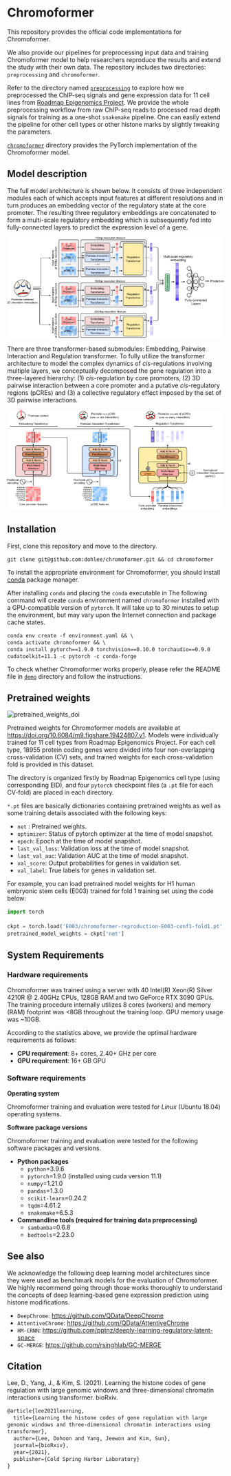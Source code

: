 # Chromoformer

This repository provides the official code implementations for Chromoformer.

We also provide our pipelines for preprocessing input data and training Chromoformer model to help researchers reproduce the results and extend the study with their own data.
The repository includes two directories: `preprocessing` and `chromoformer`.

Refer to the directory named [`preprocessing`](preprocessing) to explore how we preprocessed the ChIP-seq signals and gene expression data for 11 cell lines from [Roadmap Epigenomics Project](http://www.roadmapepigenomics.org). We provide the whole preprocessing workflow from raw ChIP-seq reads to processed read depth signals for training as a one-shot `snakemake` pipeline. One can easily extend the pipeline for other cell types or other histone marks by slightly tweaking the parameters.

[`chromoformer`](chromoformer) directory provides the PyTorch implementation of the Chromoformer model.

## Model description

The full model architecture is shown below. It consists of three independent modules each of which accepts input features at different resolutions and in turn produces an embedding vector of the regulatory state at the core promoter. The resulting three regulatory embeddings are concatenated to form a multi-scale regulatory embedding which is subsequently fed into fully-connected layers to predict the expression level of a gene.

![model1](img/model1.png)

There are three transformer-based submodules: Embedding, Pairwise Interaction and Regulation transformer. To fully utilize the transformer architecture to model the complex dynamics of *cis*-regulations involving multiple layers, we conceptually decomposed the gene regulation into a three-layered hierarchy: (1) *cis*-regulation by core promoters, (2) 3D pairwise interaction between a core promoter and a putative *cis*-regulatory regions (pCREs) and (3) a collective regulatory effect imposed by the set of 3D pairwise interactions.

![model2](img/model2.png)

## Installation

First, clone this repository and move to the directory.
```
git clone git@github.com:dohlee/chromoformer.git && cd chromoformer
```

To install the appropriate environment for Chromoformer, you should install [conda](https://docs.conda.io/en/latest/) package manager.

After installing `conda` and placing the `conda` executable in The following command will create `conda` environment named `chromoformer` installed with a GPU-compatible version of `pytorch`. It will take up to 30 minutes to setup the environment, but may vary upon the Internet connection and package cache states.
```
conda env create -f environment.yaml && \
conda activate chromoformer && \
conda install pytorch==1.9.0 torchvision==0.10.0 torchaudio==0.9.0 cudatoolkit=11.1 -c pytorch -c conda-forge
```

To check whether Chromoformer works properly, please refer the README file in [`demo`](demo) directory and follow the instructions.

## Pretrained weights

![pretrained_weights_doi](https://img.shields.io/badge/doi-10.6084%2Fm9.figshare.19424807.v1-blue)

Pretrained weights for Chromoformer models are available at https://doi.org/10.6084/m9.figshare.19424807.v1.
Models were individually trained for 11 cell types from Roadmap Epigenomics Project. For each cell type, 18955 protein coding genes were divided into four non-overlapping cross-validation (CV) sets, and trained weights for each cross-validation fold is provided in this dataset.

The directory is organized firstly by Roadmap Epigenomics cell type (using corresponding EID), and four `pytorch` checkpoint files (a `.pt` file for each CV-fold) are placed in each directory.

`*.pt` files are basically dictionaries containing pretrained weights as well as some training details associated with the following keys:

- `net` : Pretrained weights. 
- `optimizer`: Status of pytorch optimizer at the time of model snapshot.
- `epoch`: Epoch at the time of model snapshot.
- `last_val_loss`: Validation loss at the time of model snapshot.
- `last_val_auc`: Validation AUC at the time of model snapshot.
- `val_score`: Output probabilities for genes in validation set.
- `val_label`: True labels for genes in validation set.

For example, you can load pretrained model weights for H1 human embryonic stem cells (E003) trained for fold 1 training set using the code below:

```python
import torch

ckpt = torch.load('E003/chromoformer-reproduction-E003-conf1-fold1.pt', map_location='cpu')
pretrained_model_weights = ckpt['net']
```

## System Requirements

### Hardware requirements

Chromoformer was trained using a server with 40 Intel(R) Xeon(R) Silver 4210R @ 2.40GHz CPUs, 128GB RAM and two GeForce RTX 3090 GPUs. The training procedure internally utilizes 8 cores (workers) and memory (RAM) footprint was <8GB throughout the training loop. GPU memory usage was ~10GB.

According to the statistics above, we provide the optimal hardware requirements as follows:

- **CPU requirement**: 8+ cores, 2.40+ GHz per core
- **GPU requirement**: 16+ GB GPU

### Software requirements

**Operating system**

Chromoformer training and evaluation were tested for *Linux* (Ubuntu 18.04) operating systems.

**Software package versions**

Chromoformer training and evaluation were tested for the following software packages and versions.

- **Python packages**
  - `python`=3.9.6
  - `pytorch`=1.9.0 (installed using cuda version 11.1)
  - `numpy`=1.21.0
  - `pandas`=1.3.0
  - `scikit-learn`=0.24.2
  - `tqdm`=4.61.2
  - `snakemake`=6.5.3
- **Commandline tools (required for training data preprocessing)**
  - `sambamba`=0.6.8
  - `bedtools`=2.23.0

## See also

We acknowledge the following deep learning model architectures since they were used as benchmark models for the evaluation of Chromoformer.
We highly recommend going through those works thoroughly to understand the concepts of deep learning-based gene expression prediction using histone modifications.

- `DeepChrome`: https://github.com/QData/DeepChrome
- `AttentiveChrome`: https://github.com/QData/AttentiveChrome
- `HM-CRNN`: https://github.com/pptnz/deeply-learning-regulatory-latent-space
- `GC-MERGE`: https://github.com/rsinghlab/GC-MERGE

## Citation

Lee, D., Yang, J., & Kim, S. (2021). Learning the histone codes of gene regulation with large genomic windows and three-dimensional chromatin interactions using transformer. bioRxiv.

```
@article{lee2021learning,
  title={Learning the histone codes of gene regulation with large genomic windows and three-dimensional chromatin interactions using transformer},
  author={Lee, Dohoon and Yang, Jeewon and Kim, Sun},
  journal={bioRxiv},
  year={2021},
  publisher={Cold Spring Harbor Laboratory}
}
```
